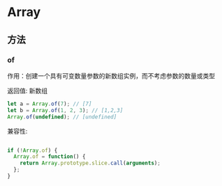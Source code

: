 # Array

## 方法
### of

作用：创建一个具有可变数量参数的新数组实例，而不考虑参数的数量或类型

返回值: 新数组

```javascript
let a = Array.of(7); // [7]
let b = Array.of(1, 2, 3); // [1,2,3]
Array.of(undefined); // [undefined]
```


兼容性:
```javascript

if (!Array.of) {
  Array.of = function() {
    return Array.prototype.slice.call(arguments);
  };
}

```